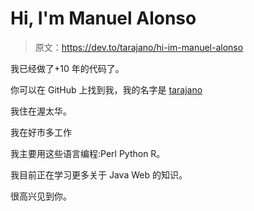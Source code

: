 # Hi, I'm Manuel Alonso

> 原文：<https://dev.to/tarajano/hi-im-manuel-alonso>

我已经做了+10 年的代码了。

你可以在 GitHub 上找到我，我的名字是 [tarajano](https://github.com/tarajano)

我住在渥太华。

我在好市多工作

我主要用这些语言编程:Perl Python R。

我目前正在学习更多关于 Java Web 的知识。

很高兴见到你。